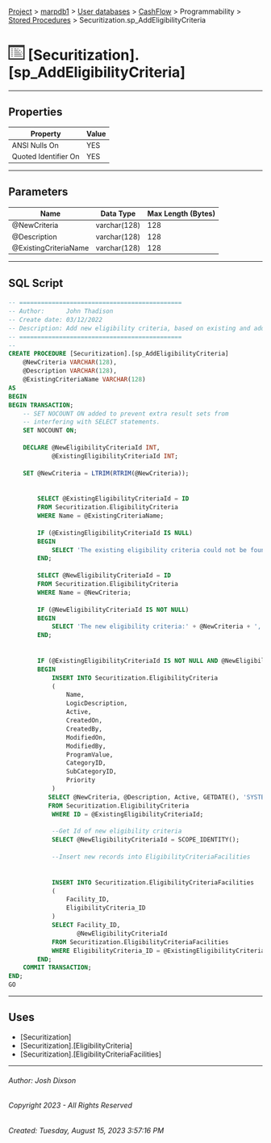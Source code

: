 #### 

[Project](../../../../../index.md) > [marpdb1](../../../../index.md) > [User databases](../../../index.md) > [CashFlow](../../index.md) > Programmability > [Stored Procedures](Stored_Procedures.md) > Securitization.sp_AddEligibilityCriteria

# ![Stored Procedures](../../../../../Images/StoredProcedure32.png) [Securitization].[sp_AddEligibilityCriteria]

---

## <a name="#properties"></a>Properties

| Property | Value |
|---|---|
| ANSI Nulls On | YES |
| Quoted Identifier On | YES |


---

## <a name="#parameters"></a>Parameters

| Name | Data Type | Max Length (Bytes) |
|---|---|---|
| @NewCriteria | varchar(128) | 128 |
| @Description | varchar(128) | 128 |
| @ExistingCriteriaName | varchar(128) | 128 |


---

## <a name="#sqlscript"></a>SQL Script

```sql
-- =============================================
-- Author:		John Thadison
-- Create date: 03/12/2022
-- Description:	Add new eligibility criteria, based on existing and add associations
-- =============================================
--
CREATE PROCEDURE [Securitization].[sp_AddEligibilityCriteria]
    @NewCriteria VARCHAR(128),
    @Description VARCHAR(128),
	@ExistingCriteriaName VARCHAR(128) 
AS
BEGIN
BEGIN TRANSACTION;
    -- SET NOCOUNT ON added to prevent extra result sets from
    -- interfering with SELECT statements.
    SET NOCOUNT ON;

    DECLARE @NewEligibilityCriteriaId INT,
            @ExistingEligibilityCriteriaId INT;

	SET @NewCriteria = LTRIM(RTRIM(@NewCriteria));
    

        SELECT @ExistingEligibilityCriteriaId = ID
        FROM Securitization.EligibilityCriteria
        WHERE Name = @ExistingCriteriaName;

        IF (@ExistingEligibilityCriteriaId IS NULL)
        BEGIN
            SELECT 'The existing eligibility criteria could not be found: ' + @ExistingCriteriaName;
        END;

        SELECT @NewEligibilityCriteriaId = ID
        FROM Securitization.EligibilityCriteria
        WHERE Name = @NewCriteria;

        IF (@NewEligibilityCriteriaId IS NOT NULL)
        BEGIN
            SELECT 'The new eligibility criteria:' + @NewCriteria + ', already exists in the database: ';
        END;

		
        IF (@ExistingEligibilityCriteriaId IS NOT NULL AND @NewEligibilityCriteriaId IS NULL)
        BEGIN
            INSERT INTO Securitization.EligibilityCriteria
            (
                Name,
                LogicDescription,
                Active,
                CreatedOn,
                CreatedBy,
                ModifiedOn,
                ModifiedBy,
                ProgramValue,
                CategoryID,
                SubCategoryID,
                Priority
            )
           SELECT @NewCriteria, @Description, Active, GETDATE(), 'SYSTEM',GETDATE(), 'SYSTEM', @NewCriteria, CategoryID, SubCategoryID, Priority
		   FROM Securitization.EligibilityCriteria
            WHERE ID = @ExistingEligibilityCriteriaId;

            --Get Id of new eligibility criteria
            SELECT @NewEligibilityCriteriaId = SCOPE_IDENTITY();

            --Insert new records into EligibilityCriteriaFacilities
            

            INSERT INTO Securitization.EligibilityCriteriaFacilities
            (
                Facility_ID,
                EligibilityCriteria_ID
            )
            SELECT Facility_ID,
                   @NewEligibilityCriteriaId
            FROM Securitization.EligibilityCriteriaFacilities
            WHERE EligibilityCriteria_ID = @ExistingEligibilityCriteriaId;
        END;
	COMMIT TRANSACTION;
END;
GO

```


---

## <a name="#uses"></a>Uses

* [Securitization]
* [Securitization].[EligibilityCriteria]
* [Securitization].[EligibilityCriteriaFacilities]


---

###### Author:  Josh Dixson

###### Copyright 2023 - All Rights Reserved

###### Created: Tuesday, August 15, 2023 3:57:16 PM

